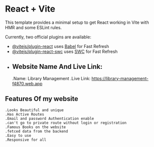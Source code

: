 # React + Vite

This template provides a minimal setup to get React working in Vite with HMR and some ESLint rules.

Currently, two official plugins are available:

- [@vitejs/plugin-react](https://github.com/vitejs/vite-plugin-react/blob/main/packages/plugin-react/README.md) uses [Babel](https://babeljs.io/) for Fast Refresh
- [@vitejs/plugin-react-swc](https://github.com/vitejs/vite-plugin-react-swc) uses [SWC](https://swc.rs/) for Fast Refresh
- ## Website Name And Live Link:
     .Name: Library Management
     .Live Link: https://library-management-f4870.web.app
## Features Of my website

    .Looks Beautiful and unique
    .Has Active Routes
    .Email and password Authentication enable
    .can't go to private route without login or registration
    .Famous Books on the website
    .fetced data from the backend
    .Easy to use
    .Responsive for all

